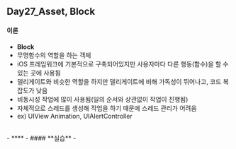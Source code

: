 Day27_Asset, Block
--

#### **이론**
- **Block**
- 무명함수의 역할을 하는 객체
- iOS 프레임워크에 기본적으로 구축되어있지만 사용자마다 다른 행동(함수)을 할 수있는 곳에 사용됨
- 델리게이트와 비슷한 역할을 하지만 델리게이트에 비해 가독성이 뛰어나고, 코드 복잡도가 낮음
- 비동시성 작업에 많이 사용됨(일의 순서와 상관없이 작업이 진행됨)
- 자체적으로 스레드를 생성해 작업을 하기 때문에 스레드 관리가 어려움
- ex) UIView Animation, UIAlertController

<br>
- ****
- 
#### **실습**
- 
